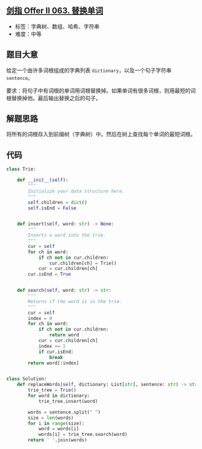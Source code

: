 ## [剑指 Offer II 063. 替换单词](https://leetcode-cn.com/problems/UhWRSj/)

- 标签：字典树、数组、哈希、字符串
- 难度：中等

## 题目大意

给定一个由许多词根组成的字典列表 `dictionary`，以及一个句子字符串 `sentence`。

要求：将句子中有词根的单词用词根替换掉。如果单词有很多词根，则用最短的词根替换掉他。最后输出替换之后的句子。

## 解题思路

将所有的词根存入到前缀树（字典树）中。然后在树上查找每个单词的最短词根。

## 代码

```Python
class Trie:

    def __init__(self):
        """
        Initialize your data structure here.
        """
        self.children = dict()
        self.isEnd = False


    def insert(self, word: str) -> None:
        """
        Inserts a word into the trie.
        """
        cur = self
        for ch in word:
            if ch not in cur.children:
                cur.children[ch] = Trie()
            cur = cur.children[ch]
        cur.isEnd = True


    def search(self, word: str) -> str:
        """
        Returns if the word is in the trie.
        """
        cur = self
        index = 0
        for ch in word:
            if ch not in cur.children:
                return word
            cur = cur.children[ch]
            index += 1
            if cur.isEnd:
                break
        return word[:index]


class Solution:
    def replaceWords(self, dictionary: List[str], sentence: str) -> str:
        trie_tree = Trie()
        for word in dictionary:
            trie_tree.insert(word)

        words = sentence.split(" ")
        size = len(words)
        for i in range(size):
            word = words[i]
            words[i] = trie_tree.search(word)
        return ' '.join(words)
```

